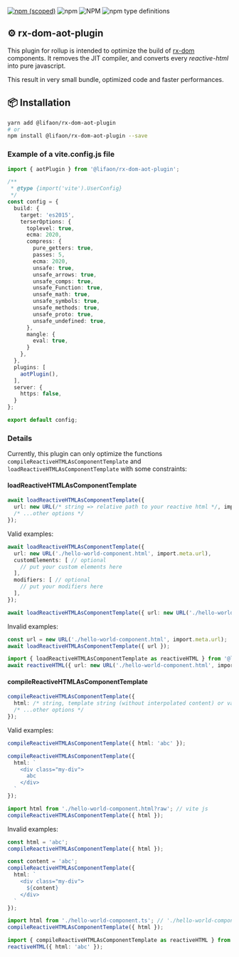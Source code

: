 [![npm (scoped)](https://img.shields.io/npm/v/@lifaon/rx-dom-aot-plugin.svg)](https://www.npmjs.com/package/@lifaon/rx-dom-aot-plugin)
![npm](https://img.shields.io/npm/dm/@lifaon/rx-dom-aot-plugin.svg)
![NPM](https://img.shields.io/npm/l/@lifaon/rx-dom-aot-plugin.svg)
![npm type definitions](https://img.shields.io/npm/types/@lifaon/rx-dom-aot-plugin.svg)

## ⚙️ rx-dom-aot-plugin ##

This plugin for rollup is intended to optimize the build of [rx-dom](https://github.com/lifaon74/rx-dom) components.
It removes the JIT compiler, and converts every *reactive-html* into pure javascript.

This result in very small bundle, optimized code and faster performances.

## 📦 Installation

```bash
yarn add @lifaon/rx-dom-aot-plugin
# or
npm install @lifaon/rx-dom-aot-plugin --save
```

### Example of a vite.config.js file


```ts
import { aotPlugin } from '@lifaon/rx-dom-aot-plugin';

/**
 * @type {import('vite').UserConfig}
 */
const config = {
  build: {
    target: 'es2015',
    terserOptions: {
      toplevel: true,
      ecma: 2020,
      compress: {
        pure_getters: true,
        passes: 5,
        ecma: 2020,
        unsafe: true,
        unsafe_arrows: true,
        unsafe_comps: true,
        unsafe_Function: true,
        unsafe_math: true,
        unsafe_symbols: true,
        unsafe_methods: true,
        unsafe_proto: true,
        unsafe_undefined: true,
      },
      mangle: {
        eval: true,
      }
    },
  },
  plugins: [
    aotPlugin(),
  ],
  server: {
    https: false,
  }
};

export default config;

```


### Details

Currently, this plugin can only optimize the functions `compileReactiveHTMLAsComponentTemplate` and `loadReactiveHTMLAsComponentTemplate`
with some constraints:


#### loadReactiveHTMLAsComponentTemplate

```ts
await loadReactiveHTMLAsComponentTemplate({
  url: new URL(/* string => relative path to your reactive html */, import.meta.url)/* .href (optional) */,
  /* ...other options */
});
```

Valid examples:

```ts
await loadReactiveHTMLAsComponentTemplate({
  url: new URL('./hello-world-component.html', import.meta.url),
  customElements: [ // optional
    // put your custom elements here
  ],
  modifiers: [ // optional
    // put your modifiers here
  ],
});
```

```ts
await loadReactiveHTMLAsComponentTemplate({ url: new URL('./hello-world-component.html', import.meta.url) });
```

Invalid examples:

```ts
const url = new URL('./hello-world-component.html', import.meta.url);
await loadReactiveHTMLAsComponentTemplate({ url });
```

```ts
import { loadReactiveHTMLAsComponentTemplate as reactiveHTML } from '@lifaon/rx-dom';
await reactiveHTML({ url: new URL('./hello-world-component.html', import.meta.url) });
```

#### compileReactiveHTMLAsComponentTemplate

```ts
compileReactiveHTMLAsComponentTemplate({
  html: /* string, template string (without interpolated content) or variable (the variabe must be a default import) */,
  /* ...other options */
});
```

Valid examples:

```ts
compileReactiveHTMLAsComponentTemplate({ html: 'abc' });
```

```ts
compileReactiveHTMLAsComponentTemplate({
  html: `
    <div class="my-div">
      abc
    </div>
  `
});
```

```ts
import html from './hello-world-component.html?raw'; // vite js
compileReactiveHTMLAsComponentTemplate({ html });
```

Invalid examples:

```ts
const html = 'abc';
compileReactiveHTMLAsComponentTemplate({ html });
```

```ts
const content = 'abc';
compileReactiveHTMLAsComponentTemplate({
  html: `
    <div class="my-div">
      ${content}
    </div>
  `
});
```

```ts
import html from './hello-world-component.ts'; // './hello-world-component.ts' MUST contain only reactive-html
compileReactiveHTMLAsComponentTemplate({ html });
```

```ts
import { compileReactiveHTMLAsComponentTemplate as reactiveHTML } from '@lifaon/rx-dom';
reactiveHTML({ html: 'abc' });
```
